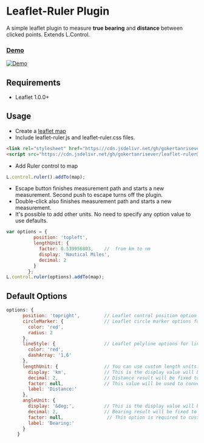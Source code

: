 # Leaflet-Ruler Plugin

A simple leaflet plugin to measure **true bearing** and **distance** between clicked points. Extends L.Control.

### [Demo](http://gokertanrisever.github.io/leaflet-ruler)
[![Demo](https://raw.githubusercontent.com/gokertanrisever/leaflet-ruler/master/examples/leaflet-ruler-demo.png)](http://gokertanrisever.github.io/leaflet-ruler)

## Requirements
- Leaflet 1.0.0+

## Usage

- Create a [leaflet map](http://leafletjs.com/examples/quick-start/)
- Include leaflet-ruler.js and leaflet-ruler.css files.
```html
<link rel="stylesheet" href="https://cdn.jsdelivr.net/gh/gokertanrisever/leaflet-ruler@master/src/leaflet-ruler.css" integrity="sha384-P9DABSdtEY/XDbEInD3q+PlL+BjqPCXGcF8EkhtKSfSTr/dS5PBKa9+/PMkW2xsY" crossorigin="anonymous">  
<script src="https://cdn.jsdelivr.net/gh/gokertanrisever/leaflet-ruler@master/src/leaflet-ruler.js" integrity="sha384-N2S8y7hRzXUPiepaSiUvBH1ZZ7Tc/ZfchhbPdvOE5v3aBBCIepq9l+dBJPFdo1ZJ" crossorigin="anonymous"></script>
```
- Add Ruler control to map
```js
L.control.ruler().addTo(map);
```
- Escape button finishes measurement path and starts a new measurement. Second push to escape turns off the plugin.
- Double-click also finishes measurement path and starts a new measurement.
- It's possible to add other units. No need to specify any option value to use defaults.
```js
var options = {
          position: 'topleft',
          lengthUnit: {
            factor: 0.539956803,    //  from km to nm
            display: 'Nautical Miles',
            decimal: 2
          }
        };
L.control.ruler(options).addTo(map);
```
 

## Default Options

```js
options: {
      position: 'topright',         // Leaflet control position option
      circleMarker: {               // Leaflet circle marker options for points used in this plugin
        color: 'red',
        radius: 2
      },
      lineStyle: {                  // Leaflet polyline options for lines used in this plugin
        color: 'red',
        dashArray: '1,6'
      },
      lengthUnit: {                 // You can use custom length units. Default unit is kilometers.
        display: 'km',              // This is the display value will be shown on the screen. Example: 'meters'
        decimal: 2,                 // Distance result will be fixed to this value. 
        factor: null,               // This value will be used to convert from kilometers. Example: 1000 (from kilometers to meters)  
        label: 'Distance:'           
      },
      angleUnit: {
        display: '&deg;',           // This is the display value will be shown on the screen. Example: 'Gradian'
        decimal: 2,                 // Bearing result will be fixed to this value.
        factor: null,                // This option is required to customize angle unit. Specify solid angle value for angle unit. Example: 400 (for gradian).
        label: 'Bearing:'
      }
    }
```